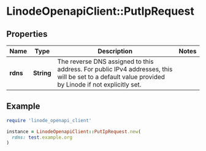 # LinodeOpenapiClient::PutIpRequest

## Properties

| Name | Type | Description | Notes |
| ---- | ---- | ----------- | ----- |
| **rdns** | **String** | The reverse DNS assigned to this address. For public IPv4 addresses, this will be set to a default value provided by Linode if not explicitly set. |  |

## Example

```ruby
require 'linode_openapi_client'

instance = LinodeOpenapiClient::PutIpRequest.new(
  rdns: test.example.org
)
```

